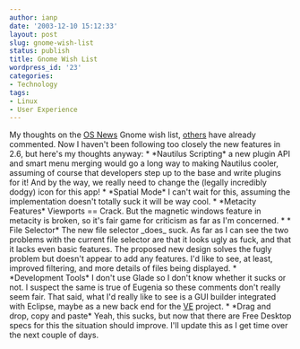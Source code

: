 ```yaml
---
author: ianp
date: '2003-12-10 15:12:33'
layout: post
slug: gnome-wish-list
status: publish
title: Gnome Wish List
wordpress_id: '23'
categories:
- Technology
tags:
- Linux
- User Experience
---
```


My thoughts on the [OS News](http://www.osnews.com) Gnome wish list,
[others](http://www.burtonini.com/cgi/pyblosxom.cgi/computers/gnome-wishlist-pah-20031210)
have already commented. Now I haven't been following too closely the new
features in 2.6, but here's my thoughts anyway: \* \*Nautilus
Scripting\* a new plugin API and smart menu merging would go a long way
to making Nautilus cooler, assuming of course that developers step up to
the base and write plugins for it! And by the way, we really need to
change the (legally incredibly dodgy) icon for this app! \* \*Spatial
Mode\* I can't wait for this, assuming the implementation doesn't
totally suck it will be way cool. \* \*Metacity Features\* Viewports ==
Crack. But the magnetic windows feature in metacity is broken, so it's
fair game for criticism as far as I'm concerned. \* \* File Selector\*
The new file selector \_does\_ suck. As far as I can see the two
problems with the current file selector are that it looks ugly as fuck,
and that it lacks even basic features. The proposed new design solves
the fugly problem but doesn't appear to add any features. I'd like to
see, at least, improved filtering, and more details of files being
displayed. \* \*Development Tools\* I don't use Glade so I don't know
whether it sucks or not. I suspect the same is true of Eugenia so these
comments don't really seem fair. That said, what I'd really like to see
is a GUI builder integrated with Eclipse, maybe as a new back end for
the [VE](http://www.eclipse.org/vep "Visual Editor") project. \* \*Drag
and drop, copy and paste\* Yeah, this sucks, but now that there are Free
Desktop specs for this the situation should improve. I'll update this as
I get time over the next couple of days.
